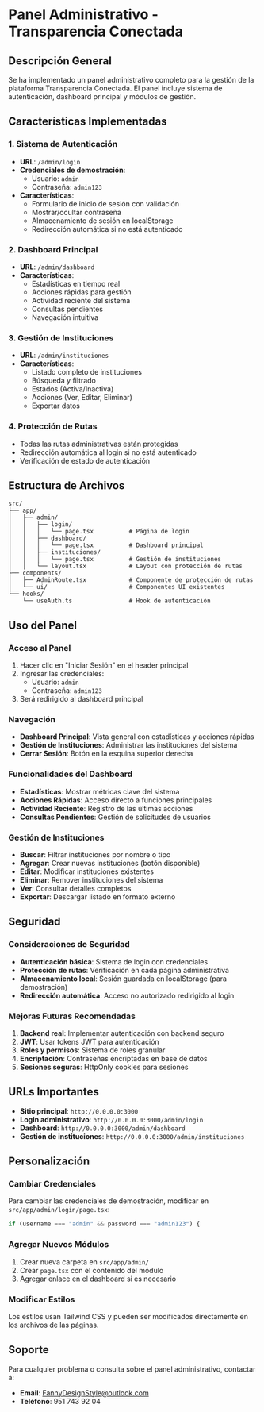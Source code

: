 # Panel Administrativo - Transparencia Conectada

## Descripción General

Se ha implementado un panel administrativo completo para la gestión de la plataforma Transparencia Conectada. El panel incluye sistema de autenticación, dashboard principal y módulos de gestión.

## Características Implementadas

### 1. Sistema de Autenticación
- **URL**: `/admin/login`
- **Credenciales de demostración**:
  - Usuario: `admin`
  - Contraseña: `admin123`
- **Características**:
  - Formulario de inicio de sesión con validación
  - Mostrar/ocultar contraseña
  - Almacenamiento de sesión en localStorage
  - Redirección automática si no está autenticado

### 2. Dashboard Principal
- **URL**: `/admin/dashboard`
- **Características**:
  - Estadísticas en tiempo real
  - Acciones rápidas para gestión
  - Actividad reciente del sistema
  - Consultas pendientes
  - Navegación intuitiva

### 3. Gestión de Instituciones
- **URL**: `/admin/instituciones`
- **Características**:
  - Listado completo de instituciones
  - Búsqueda y filtrado
  - Estados (Activa/Inactiva)
  - Acciones (Ver, Editar, Eliminar)
  - Exportar datos

### 4. Protección de Rutas
- Todas las rutas administrativas están protegidas
- Redirección automática al login si no está autenticado
- Verificación de estado de autenticación

## Estructura de Archivos

```
src/
├── app/
│   ├── admin/
│   │   ├── login/
│   │   │   └── page.tsx          # Página de login
│   │   ├── dashboard/
│   │   │   └── page.tsx          # Dashboard principal
│   │   ├── instituciones/
│   │   │   └── page.tsx          # Gestión de instituciones
│   │   └── layout.tsx            # Layout con protección de rutas
├── components/
│   ├── AdminRoute.tsx            # Componente de protección de rutas
│   └── ui/                       # Componentes UI existentes
└── hooks/
    └── useAuth.ts                # Hook de autenticación
```

## Uso del Panel

### Acceso al Panel
1. Hacer clic en "Iniciar Sesión" en el header principal
2. Ingresar las credenciales:
   - Usuario: `admin`
   - Contraseña: `admin123`
3. Será redirigido al dashboard principal

### Navegación
- **Dashboard Principal**: Vista general con estadísticas y acciones rápidas
- **Gestión de Instituciones**: Administrar las instituciones del sistema
- **Cerrar Sesión**: Botón en la esquina superior derecha

### Funcionalidades del Dashboard
- **Estadísticas**: Mostrar métricas clave del sistema
- **Acciones Rápidas**: Acceso directo a funciones principales
- **Actividad Reciente**: Registro de las últimas acciones
- **Consultas Pendientes**: Gestión de solicitudes de usuarios

### Gestión de Instituciones
- **Buscar**: Filtrar instituciones por nombre o tipo
- **Agregar**: Crear nuevas instituciones (botón disponible)
- **Editar**: Modificar instituciones existentes
- **Eliminar**: Remover instituciones del sistema
- **Ver**: Consultar detalles completos
- **Exportar**: Descargar listado en formato externo

## Seguridad

### Consideraciones de Seguridad
- **Autenticación básica**: Sistema de login con credenciales
- **Protección de rutas**: Verificación en cada página administrativa
- **Almacenamiento local**: Sesión guardada en localStorage (para demostración)
- **Redirección automática**: Acceso no autorizado redirigido al login

### Mejoras Futuras Recomendadas
1. **Backend real**: Implementar autenticación con backend seguro
2. **JWT**: Usar tokens JWT para autenticación
3. **Roles y permisos**: Sistema de roles granular
4. **Encriptación**: Contraseñas encriptadas en base de datos
5. **Sesiones seguras**: HttpOnly cookies para sesiones

## URLs Importantes

- **Sitio principal**: `http://0.0.0.0:3000`
- **Login administrativo**: `http://0.0.0.0:3000/admin/login`
- **Dashboard**: `http://0.0.0.0:3000/admin/dashboard`
- **Gestión de instituciones**: `http://0.0.0.0:3000/admin/instituciones`

## Personalización

### Cambiar Credenciales
Para cambiar las credenciales de demostración, modificar en `src/app/admin/login/page.tsx`:
```typescript
if (username === "admin" && password === "admin123") {
```

### Agregar Nuevos Módulos
1. Crear nueva carpeta en `src/app/admin/`
2. Crear `page.tsx` con el contenido del módulo
3. Agregar enlace en el dashboard si es necesario

### Modificar Estilos
Los estilos usan Tailwind CSS y pueden ser modificados directamente en los archivos de las páginas.

## Soporte

Para cualquier problema o consulta sobre el panel administrativo, contactar a:
- **Email**: FannyDesignStyle@outlook.com
- **Teléfono**: 951 743 92 04